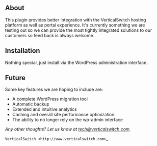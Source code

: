 About
-----

This plugin provides better integration with the VerticalSwitch hosting platform as well as portal experience. It's currently something we are testing out so we can provide the most tightly integrated solutions to our customers so feed back is always welcome.

Installation
------------

Nothing special, just install via the WordPress administration interface.

Future
------

Some key features we are hoping to include are:
  - A complete WordPress migration tool
  - Automatic backup
  - Extended and intuitive analytics
  - Caching and overall site performance optimization
  - The ability to no longer rely on the wp-admin interface

*Any other thoughts? Let us know at tech@verticalswitch.com.*

`VerticalSwitch <http://www.verticalswitch.com>`_
